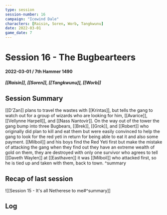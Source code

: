 ```yaml
---
type: session
session-number: 16
campaign: "Icewind Dale"
characters: [Raisin, Soren, Worb, Tangkwunu]
date: 2022-03-01
game_date: 7
---
```


# Session 16 - The Bugbearteers
#### 2022-03-01 / 7th Hammer 1490
##### [[Raisin]], [[Soren]], [[Tangkwunu]], [[Worb]]

## Session Summary
[[D'Zan]] plans to travel the wastes with [[Krintas]], but tells the gang to watch out for a group of wizards who are looking for him, [[Avarice]], [[Vellynne Harpell]], and [[Nass Nantovir]].
On the way out of the tower the gang bump into three Bugbears, [[Brek]], [[Grok]], and [[Robert]] who originally did plan to kill and eat them but were easily convinced to help the gang to look for the red yeti in return for being able to eat it and also some payment.
[[Milboil]] and his boys find the Red Yeti first but make the mistake of attacking the gang when they find out they have an extreme wealth of gold on them, they are destroyed with only one survivor who agrees to tell [[Daveth Waylen]] at [[Easthaven]] it was [[Milboil]] who attacked first, so he is tied up and taken with them, back to town.
^summary

## Recap of last session
![[Session 15 - It's all Netherese to me#^summary]]

## Log

